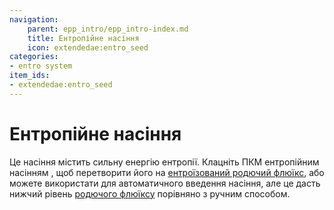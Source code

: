 ```yaml
---
navigation:
    parent: epp_intro/epp_intro-index.md
    title: Ентропійне насіння
    icon: extendedae:entro_seed
categories:
- entro system
item_ids:
- extendedae:entro_seed
---
```


# Ентропійне насіння

<Row>
<ItemImage id="extendedae:entro_seed" scale="4"></ItemImage>
</Row>

Це насіння містить сильну енергію ентропії. Клацніть ПКМ ентропійним насінням <ItemLink id="ae2:fluix_block" />, щоб перетворити його на [ентроїзований родючий флюїкс](./entro_budding.md), або можете використати <ItemLink id="extendedae:crystal_assembler" /> для автоматичного введення насіння, але це дасть нижчий рівень [родючого флюїксу](./entro_budding.md) порівняно з ручним способом.
